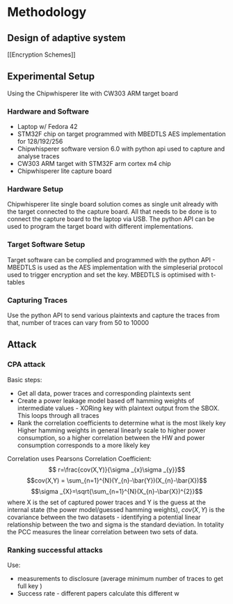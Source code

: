 # Methodology
## Design of adaptive system
[[Encryption Schemes]]
## Experimental Setup
Using the Chipwhisperer lite with CW303 ARM target board 
### Hardware and Software
- Laptop w/ Fedora 42
- STM32F chip on target programmed with MBEDTLS AES implementation for 128/192/256
- Chipwhisperer software version 6.0 with python api used to capture and analyse traces
- CW303 ARM target with STM32F arm cortex m4 chip
- Chipwhisperer lite capture board 

### Hardware Setup
Chipwhisperer lite single board solution comes as single unit already with the target connected to the capture board. All that needs to be done is to connect the 
capture board to the laptop via USB. The python API can be used to program the target board with different implementations. 
### Target Software Setup
Target software can be complied and programmed with the python API - MBEDTLS is used as the AES implementation with the simpleserial protocol used to trigger encryption and set the key. MBEDTLS is optimised with t-tables
### Capturing Traces
Use the python API to send various plaintexts and capture the traces from that, number of traces can vary from 50 to 10000 

## Attack
### CPA attack
Basic steps:
- Get all data, power traces and corresponding plaintexts sent
- Create a power leakage model based off hamming weights of intermediate values - XORing key with plaintext output from the SBOX. This loops through all traces
- Rank the correlation coefficients to determine what is the most likely key
Higher hamming weights in general linearly scale to higher power consumption, so a higher correlation between the HW and power consumption corresponds to a more likely key 

Correlation uses Pearsons Correlation Coefficient:
 $$ r=\frac{cov(X,Y)}{\sigma _{x}\sigma _{y}}$$$$cov(X,Y) = \sum_{n=1}^{N}(Y_{n}-\bar{Y})(X_{n}-\bar{X})$$ $$\sigma _{X}=\sqrt{\sum_{n=1}^{N}(X_{n}-\bar{X})^{2}}$$
 where X is the set of captured power traces and Y is the guess at the internal state (the power model/guessed hamming weights), $cov(X,Y)$ is the covariance between the two datasets - identifying a potential linear relationship between the two and sigma is the standard deviation. In totality the PCC measures the linear correlation between two sets of data. 

### Ranking successful attacks
Use:
- measurements to disclosure (average minimum number of traces to get full key )
- Success rate - different papers calculate this different w



